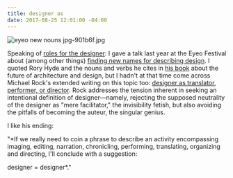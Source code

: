 ```yaml
---
title: designer as
date: 2017-08-25 12:01:00 -04:00
---
```


![eyeo new nouns jpg-901b6f.jpg](/uploads/eyeo%20new%20nouns%20jpg-901b6f.jpg)

Speaking of [roles for the designer](http://sarahendren.com/reading-notes/ninety-percent-of-the-job/): I gave a talk last year at the Eyeo Festival about (among other things) [finding new names for describing design](https://vimeo.com/179040817). I quoted Rory Hyde and the nouns and verbs he cites in [his book](http://roryhyde.com/Writing) about the future of architecture and design, but I hadn't at that time come across Michael Rock's extended writing on this topic too: [designer as translator, performer, or director](https://2x4.org/ideas/22/designer-as-author/). Rock addresses the tension inherent in seeking an intentional definition of designer—namely, rejecting the supposed neutrality of the designer as "mere facilitator," the invisibility fetish, but also avoiding the pitfalls of becoming the auteur, the singular genius.

I like his ending:

"*If we really need to coin a phrase to describe an activity encompassing imaging, editing, narration, chronicling, performing, translating, organizing and directing, I'll conclude with a suggestion:

designer = designer*."